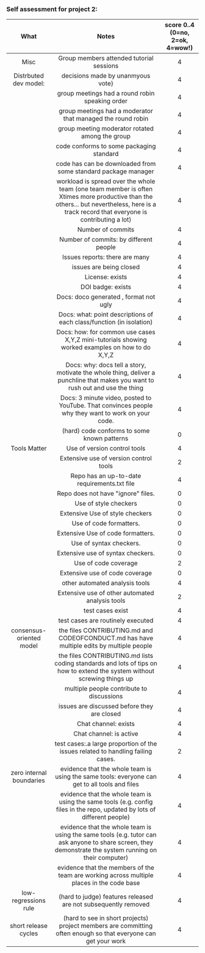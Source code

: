 ### Self assessment for project 2:

|           What           |                                                                                           Notes                                                                                          | score 0..4 (0=no, 2=ok, 4=wow!) |
|:------------------------:|:----------------------------------------------------------------------------------------------------------------------------------------------------------------------------------------:|:-------------------------------:|
| Misc                     | Group members attended tutorial sessions                                                                                                                                                 |                4                |
| Distrbuted dev model:    | decisions made by unanmyous vote}                                                                                                                                                        |                 4               |
|                          | group meetings had a round robin speaking order                                                                                                                                          |                 4               |
|                          | group meetings had a moderator that managed the round robin                                                                                                                              |                 4               |
|                          | group meeting moderator rotated among the group                                                                                                                                          |                 4               |
|                          | code conforms to some packaging standard                                                                                                                                                 |                4               |
|                          | code has can be downloaded from some standard package manager                                                                                                                            |                4               |
|                          | workload is spread over the whole team (one team member is often Xtimes more productive than the others... but nevertheless, here is a track record that everyone is contributing a lot) |                 4               |
|                          | Number of commits                                                                                                                                                                        |                 4              |
|                          | Number of commits: by different people                                                                                                                                                   |                4                |
|                          | Issues reports: there are many                                                                                                                                                           |                4                |
|                          | issues are being closed                                                                                                                                                                  |                4              |
|                          | License: exists                                                                                                                                                                          |                 4               |
|                          | DOI badge: exists                                                                                                                                                                        |                 4               |
|                          | Docs: doco generated , format not ugly                                                                                                                                                   |                4                |
|                          | Docs: what: point descriptions of each class/function (in isolation)                                                                                                                     |                4                |
|                          | Docs: how: for common use cases X,Y,Z mini-tutorials showing worked examples on how to do X,Y,Z                                                                                          |                4                |
|                          | Docs: why: docs tell a story, motivate the whole thing, deliver a punchline that makes you want to rush out and use the thing                                                            |                 4               |
|                          | Docs: 3 minute video, posted to YouTube. That convinces people why they want to work on your code.                                                                                       |                4                |
|                          | (hard) code conforms to some known patterns                                                                                                                                              |                 0                |
| Tools Matter             | Use of version control tools                                                                                                                                                             |                4                |
|                          | Extensive use of version control tools                                                                                                                                                   |                2                |
|                          | Repo has an up-to-date requirements.txt file                                                                                                                                             |                4                |
|                          | Repo does not have "ignore" files.                                                                                                                                                       |                0                |
|                          | Use of style checkers                                                                                                                                                                    |                 0               |
|                          | Extensive Use of style checkers                                                                                                                                                          |                 0               |
|                          | Use of code formatters.                                                                                                                                                                  |                 0               |
|                          | Extensive Use of code formatters.                                                                                                                                                        |                 0               |
|                          | Use of syntax checkers.                                                                                                                                                                  |                 0               |
|                          | Extensive use of syntax checkers.                                                                                                                                                        |                 0               |
|                          | Use of code coverage                                                                                                                                                                     |                2                |
|                          | Extensive use of code coverage                                                                                                                                                           |                0                |
|                          | other automated analysis tools                                                                                                                                                           |                4                |
|                          | Extensive use of other automated analysis tools                                                                                                                                          |                 2               |
|                          | test cases exist                                                                                                                                                                         |                4               |
|                          | test cases are routinely executed                                                                                                                                                        |                 4               |
| consensus-oriented model | the files CONTRIBUTING.md and CODEOFCONDUCT.md has have multiple edits by multiple people                                                                                                |                 4               |
|                          | the files CONTRIBUTING.md lists coding standards and lots of tips on how to extend the system without screwing things up                                                                 |               4                 |
|                          | multiple people contribute to discussions                                                                                                                                                |                4                |
|                          | issues are discussed before they are closed                                                                                                                                              |                4                |
|                          | Chat channel: exists                                                                                                                                                                     |               4                 |
|                          | Chat channel: is active                                                                                                                                                                  |                4                |
|                          | test cases:.a large proportion of the issues related to handling failing cases.                                                                                                          |                2                |
| zero internal boundaries | evidence that the whole team is using the same tools: everyone can get to all tools and files                                                                                            |               4                 |
|                          | evidence that the whole team is using the same tools (e.g. config files in the repo, updated by lots of different people)                                                                |                4                |
|                          | evidence that the whole team is using the same tools (e.g. tutor can ask anyone to share screen, they demonstrate the system running on their computer)                                  |               4                 |
|                          | evidence that the members of the team are working across multiple places in the code base                                                                                                |                 4               |
| low-regressions rule     | (hard to judge) features released are not subsequently removed                                                                                                                           |                4                |
| short release cycles     | (hard to see in short projects) project members are committing often enough so that everyone can get your work                                                                           |                4                |
